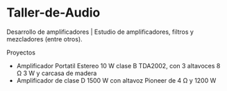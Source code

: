 # Taller-de-Audio
Desarrollo de amplificadores | Estudio de amplificadores, filtros y mezcladores (entre otros). 

Proyectos
- Amplificador Portatil Estereo 10 W clase B TDA2002, con 3 altavoces 8 Ω 3 W y carcasa de madera
- Amplificador de clase D 1500 W con altavoz Pioneer de 4 Ω  y 1200 W 
  

